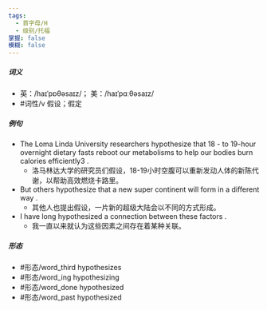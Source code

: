 ```yaml
---
tags:
  - 首字母/H
  - 级别/托福
掌握: false
模糊: false
---
```

##### 词义
- 英：/haɪˈpɒθəsaɪz/； 美：/haɪˈpɑːθəsaɪz/
- #词性/v  假设；假定
##### 例句
- The Loma Linda University researchers hypothesize that 18 - to 19-hour overnight dietary fasts reboot our metabolisms to help our bodies burn calories efficiently3 .
	- 洛马林达大学的研究员们假设，18-19小时空腹可以重新发动人体的新陈代谢，以帮助高效燃烧卡路里。
- But others hypothesize that a new super continent will form in a different way .
	- 其他人也提出假设，一片新的超级大陆会以不同的方式形成。
- I have long hypothesized a connection between these factors .
	- 我一直以来就认为这些因素之间存在着某种关联。
##### 形态
- #形态/word_third hypothesizes
- #形态/word_ing hypothesizing
- #形态/word_done hypothesized
- #形态/word_past hypothesized
